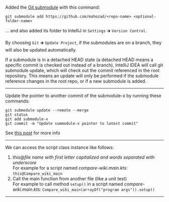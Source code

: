 Added the [Git submodule](https://git-scm.com/book/en/v2/Git-Tools-Submodules) with this command:
```shell
git submodule add https://github.com/mahozad/<repo-name> <optional-folder-name>
```
... and also added its folder to IntelliJ in `Settings` 🡲 `Version Control`. 

By choosing `Git` 🡲 `Update Project`, if the submodules are on a branch, they will also be updated automatically.

If a submodule is in a detached HEAD state (a detached HEAD means a specific commit is checked out instead of a branch),
IntelliJ IDEA will call git submodule update, which will check out the commit referenced in the root repository.
This means an update will only be performed if the submodule reference changes in the root repo, or if a new submodule is added.

---

Update the pointer to another commit of the submodule-x by running these commands:

```shell
git submodule update --remote --merge
git status
git add submodule-x
git commit -m "Update summodule-x pointer to latest commit"
```

See [this post](https://stackoverflow.com/a/8191413) for more info

---

We can access the script class instance like follows:
  1. this@*file name with first letter capitalized and words separated with underscore*  
     For example for a script named *compare-wiki.main.kts*: `this@Compare_wiki_main`
  2. Call the main function from another file (like a unit test)  
     For example to call method `setup()` in a script named *compare-wiki.main.kts*:
     `Compare_wiki_main(arrayOf("program args")).setup()`

---
